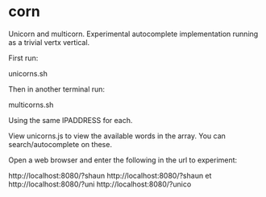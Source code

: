 corn
====

Unicorn and multicorn. Experimental autocomplete implementation running as a trivial vertx vertical.

First run: 

  unicorns.sh <IPADDRESS>

Then in another terminal run: 

  multicorns.sh <IPADDRESS>

Using the same IPADDRESS for each. 

View unicorns.js to view the available words in the array. You can search/autocomplete on these.

Open a web browser and enter the following in the url to experiment:

http://localhost:8080/?shaun
http://localhost:8080/?shaun et
http://localhost:8080/?uni
http://localhost:8080/?unico



